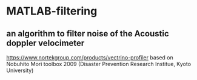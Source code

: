 # MATLAB-filtering
## an algorithm to filter noise of the Acoustic doppler velocimeter

https://www.nortekgroup.com/products/vectrino-profiler
based on Nobuhito Mori toolbox 2009 (Disaster Prevention Research Institue, Kyoto University)
